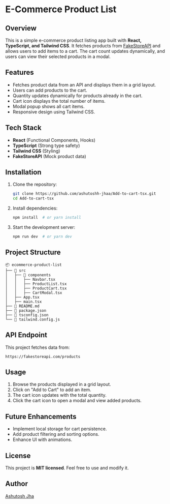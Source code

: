 # E-Commerce Product List

## Overview
This is a simple e-commerce product listing app built with **React, TypeScript, and Tailwind CSS**. It fetches products from [FakeStoreAPI](https://fakestoreapi.com/) and allows users to add items to a cart. The cart count updates dynamically, and users can view their selected products in a modal.

## Features
- Fetches product data from an API and displays them in a grid layout.
- Users can add products to the cart.
- Quantity updates dynamically for products already in the cart.
- Cart icon displays the total number of items.
- Modal popup shows all cart items.
- Responsive design using Tailwind CSS.

## Tech Stack
- **React** (Functional Components, Hooks)
- **TypeScript** (Strong type safety)
- **Tailwind CSS** (Styling)
- **FakeStoreAPI** (Mock product data)

## Installation

1. Clone the repository:
   ```sh
   git clone https://github.com/ashutoshh-jhaa/Add-to-cart-tsx.git
   cd Add-to-cart-tsx
   ```
2. Install dependencies:
   ```sh
   npm install  # or yarn install
   ```
3. Start the development server:
   ```sh
   npm run dev  # or yarn dev
   ```

## Project Structure
```
📦 ecommerce-product-list
├── 📂 src
│   ├── 📂 components
│   │   ├── Navbar.tsx
│   │   ├── ProductList.tsx
│   │   ├── ProductCart.tsx
│   │   ├── CartModal.tsx
│   ├── App.tsx
│   ├── main.tsx
├── 📜 README.md
├── 📜 package.json
├── 📜 tsconfig.json
└── 📜 tailwind.config.js
```

## API Endpoint
This project fetches data from:
```
https://fakestoreapi.com/products
```

## Usage
1. Browse the products displayed in a grid layout.
2. Click on "Add to Cart" to add an item.
3. The cart icon updates with the total quantity.
4. Click the cart icon to open a modal and view added products.

## Future Enhancements
- Implement local storage for cart persistence.
- Add product filtering and sorting options.
- Enhance UI with animations.

## License
This project is **MIT licensed**. Feel free to use and modify it.

## Author
[Ashutosh Jha](https://github.com/ashutoshh-jhaa)
